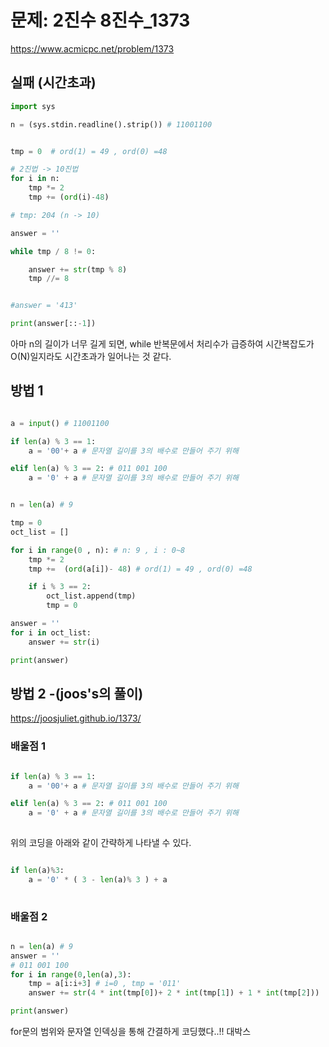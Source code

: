 # 문제: 2진수 8진수_1373

https://www.acmicpc.net/problem/1373

## 실패 (시간초과)
``` python
import sys

n = (sys.stdin.readline().strip()) # 11001100


tmp = 0  # ord(1) = 49 , ord(0) =48

# 2진법 -> 10진법
for i in n:
    tmp *= 2
    tmp += (ord(i)-48)

# tmp: 204 (n -> 10)

answer = ''

while tmp / 8 != 0:

    answer += str(tmp % 8)
    tmp //= 8


#answer = '413'

print(answer[::-1])
```
아마 n의 길이가 너무 길게 되면,  while 반복문에서 처리수가 급증하여 시간복잡도가 O(N)일지라도 시간초과가 일어나는 것 같다. 

## 방법 1

``` python

a = input() # 11001100

if len(a) % 3 == 1: 
    a = '00'+ a # 문자열 길이를 3의 배수로 만들어 주기 위해

elif len(a) % 3 == 2: # 011 001 100
    a = '0' + a # 문자열 길이를 3의 배수로 만들어 주기 위해


n = len(a) # 9

tmp = 0
oct_list = []

for i in range(0 , n): # n: 9 , i : 0~8
    tmp *= 2
    tmp +=  (ord(a[i])- 48) # ord(1) = 49 , ord(0) =48

    if i % 3 == 2: 
        oct_list.append(tmp)
        tmp = 0

answer = ''
for i in oct_list:
    answer += str(i)

print(answer)


```
## 방법 2 -(joos's의 풀이)

https://joosjuliet.github.io/1373/


### 배울점 1

``` python

if len(a) % 3 == 1: 
    a = '00'+ a # 문자열 길이를 3의 배수로 만들어 주기 위해

elif len(a) % 3 == 2: # 011 001 100
    a = '0' + a # 문자열 길이를 3의 배수로 만들어 주기 위해
    
```
위의 코딩을 아래와 같이 간략하게 나타낼 수 있다.
``` python

if len(a)%3:
    a = '0' * ( 3 - len(a)% 3 ) + a
    
```

### 배울점 2 
``` python

n = len(a) # 9
answer = ''
# 011 001 100
for i in range(0,len(a),3):
    tmp = a[i:i+3] # i=0 , tmp = '011'
    answer += str(4 * int(tmp[0])+ 2 * int(tmp[1]) + 1 * int(tmp[2]))

print(answer)

```
for문의 범위와 문자열 인덱싱을 통해 간결하게 코딩했다..!! 대박스

